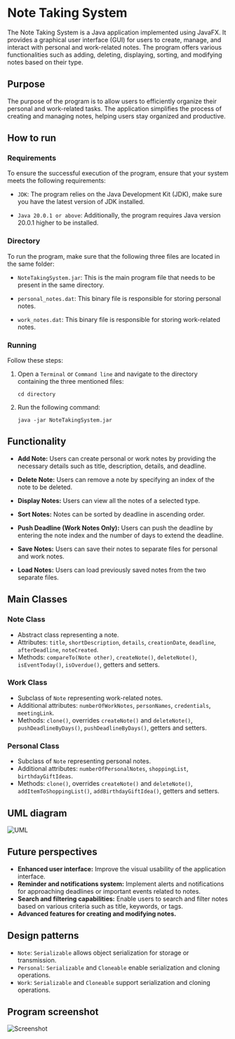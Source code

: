 # Note Taking System

The Note Taking System is a Java application implemented using JavaFX. It provides a graphical user interface (GUI) for users to create, manage, and interact with personal and work-related notes. The program offers various functionalities such as adding, deleting, displaying, sorting, and modifying notes based on their type.

## Purpose

The purpose of the program is to allow users to efficiently organize their personal and work-related tasks. The application simplifies the process of creating and managing notes, helping users stay organized and productive.

## How to run

### Requirements

To ensure the successful execution of the program, ensure that your system meets the following requirements:

- `JDK`: The program relies on the Java Development Kit (JDK), make sure you have the latest version of JDK installed.

- `Java 20.0.1 or above`: Additionally, the program requires Java version 20.0.1 higher to be installed.

### Directory

To run the program, make sure that the following three files are located in the same folder:

- `NoteTakingSystem.jar`: This is the main program file that needs to be present in the same directory.

- `personal_notes.dat`: This binary file is responsible for storing personal notes.

- `work_notes.dat`: This binary file is responsible for storing work-related notes.

### Running

Follow these steps:

1. Open a `Terminal` or `Command line` and navigate to the directory containing the three mentioned files:
   ```
   cd directory
   ```
2. Run the following command:
   ```
   java -jar NoteTakingSystem.jar
   ```
   
## Functionality

- **Add Note:** Users can create personal or work notes by providing the necessary details such as title, description, details, and deadline.

- **Delete Note:** Users can remove a note by specifying an index of the note to be deleted.

- **Display Notes:** Users can view all the notes of a selected type.

- **Sort Notes:** Notes can be sorted by deadline in ascending order.

- **Push Deadline (Work Notes Only):** Users can push the deadline by entering the note index and the number of days to extend the deadline.

- **Save Notes:** Users can save their notes to separate files for personal and work notes.

- **Load Notes:** Users can load previously saved notes from the two separate files.

## Main Classes

### Note Class
- Abstract class representing a note.
- Attributes: `title`, `shortDescription`, `details`, `creationDate`, `deadline`, `afterDeadline`, `noteCreated`.
- Methods: `compareTo(Note other)`, `createNote()`, `deleteNote()`, `isEventToday()`, `isOverdue()`, getters and setters.

### Work Class
- Subclass of `Note` representing work-related notes.
- Additional attributes: `numberOfWorkNotes`, `personNames`, `credentials`, `meetingLink`.
- Methods: `clone()`, overrides `createNote()` and `deleteNote()`, `pushDeadlineByDays()`, `pushDeadlineByDays()`, getters and setters.

### Personal Class
- Subclass of `Note` representing personal notes.
- Additional attributes: `numberOfPersonalNotes`, `shoppingList`, `birthdayGiftIdeas`.
- Methods: `clone()`, overrides `createNote()` and `deleteNote()`, `addItemToShoppingList()`, `addBirthdayGiftIdea()`, getters and setters.

## UML diagram
![UML](https://github.com/rytiskar/University-projects/blob/main/NoteTakingSystem/UML.png)

## Future perspectives
- **Enhanced user interface:** Improve the visual usability of the application interface.
- **Reminder and notifications system:** Implement alerts and notifications for approaching deadlines or important events related to notes.
- **Search and filtering capabilities:** Enable users to search and filter notes based on various criteria such as title, keywords, or tags.
- **Advanced features for creating and modifying notes.** 

## Design patterns
- `Note`: `Serializable` allows object serialization for storage or transmission.
- `Personal`: `Serializable` and `Cloneable` enable serialization and cloning operations.
- `Work`: `Serializable` and `Cloneable` support serialization and cloning operations.

## Program screenshot
![Screenshot](https://github.com/rytiskar/University-projects/blob/main/NoteTakingSystem/ProgramScreenshot.png)


